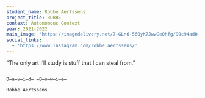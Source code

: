 ```yaml
---
student_name: Robbe Aertssens
project_title: ROBBE
context: Autonomous Context
year: 2021-2022
main_image: 'https://imagedelivery.net/7-GLn6-56OyK7JwwGe0hfg/99c94ad0-bbe4-4c56-7838-a88a9fc58c00'
social_links:
  - 'https://www.instagram.com/robbe_aertssens/'
---
```


“The only art I’ll study is stuff that I can steal from.”

                                                               — D̶a̶v̶i̶d̶ ̶B̶o̶w̶i̶e̶
                                                                         Robbe Aertssens
